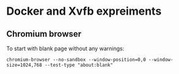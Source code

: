 # Docker and Xvfb expreiments

## Chromium browser

To start with blank page without any warnings:

    chromium-browser --no-sandbox --window-position=0,0 --window-size=1024,768 --test-type "about:blank"
